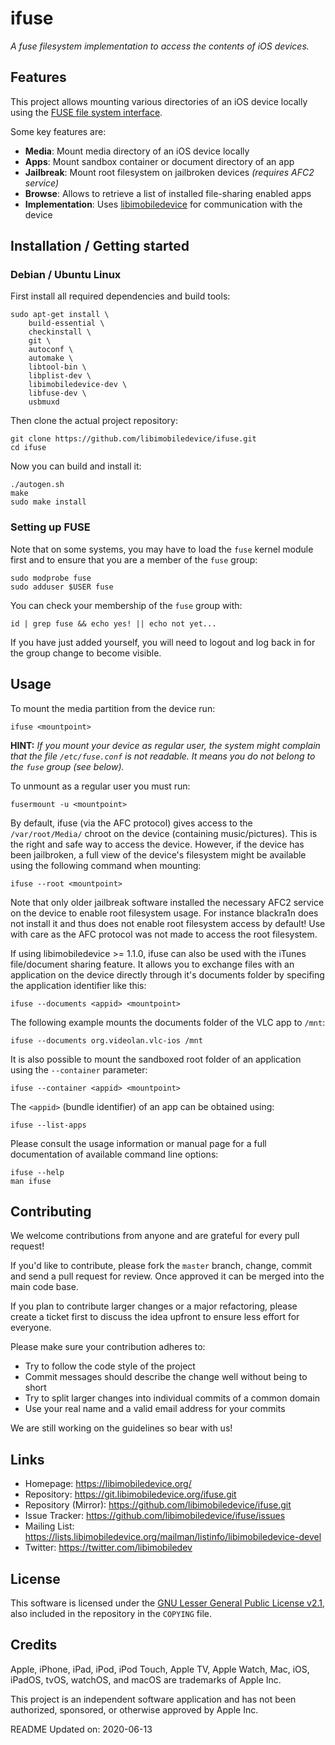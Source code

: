 # ifuse

*A fuse filesystem implementation to access the contents of iOS devices.*

## Features

This project allows mounting various directories of an iOS device locally using
the [FUSE file system interface](https://github.com/libfuse/libfuse).

Some key features are:

- **Media**: Mount media directory of an iOS device locally
- **Apps**: Mount sandbox container or document directory of an app
- **Jailbreak**: Mount root filesystem on jailbroken devices *(requires AFC2 service)*
- **Browse**: Allows to retrieve a list of installed file-sharing enabled apps
- **Implementation**: Uses [libimobiledevice](https://github.com/libimobiledevice/libimobiledevice) for communication with the device

## Installation / Getting started

### Debian / Ubuntu Linux

First install all required dependencies and build tools:
```shell
sudo apt-get install \
	build-essential \
	checkinstall \
	git \
	autoconf \
	automake \
	libtool-bin \
	libplist-dev \
	libimobiledevice-dev \
	libfuse-dev \
	usbmuxd
```

Then clone the actual project repository:
```shell
git clone https://github.com/libimobiledevice/ifuse.git
cd ifuse
```

Now you can build and install it:
```shell
./autogen.sh
make
sudo make install
```

### Setting up FUSE

Note that on some systems, you may have to load the `fuse` kernel
module first and to ensure that you are a member of the `fuse` group:

```shell
sudo modprobe fuse
sudo adduser $USER fuse
```

You can check your membership of the `fuse` group with:

```shell
id | grep fuse && echo yes! || echo not yet...
```

If you have just added yourself, you will need to logout and log back
in for the group change to become visible.

## Usage

To mount the media partition from the device run:
```shell
ifuse <mountpoint>
```

**HINT:** *If you mount your device as regular user, the system might complain that
the file `/etc/fuse.conf` is not readable. It means you do not belong to the
`fuse` group (see below).*

To unmount as a regular user you must run:
```shell
fusermount -u <mountpoint>
```

By default, ifuse (via the AFC protocol) gives access to the `/var/root/Media/`
chroot on the device (containing music/pictures). This is the right and safe
way to access the device. However, if the device has been jailbroken, a full
view of the device's filesystem might be available using the following command
when mounting:
```shell
ifuse --root <mountpoint>
```

Note that only older jailbreak software installed the necessary AFC2 service on
the device to enable root filesystem usage. For instance  blackra1n does not
install it and thus does not enable root filesystem access by default!
Use with care as the AFC protocol was not made to access the root filesystem.

If using libimobiledevice >= 1.1.0, ifuse can also be used with the iTunes
file/document sharing feature. It allows you to exchange files with an
application on the device directly through it's documents folder by specifing
the application identifier like this:
```shell
ifuse --documents <appid> <mountpoint>
```

The following example mounts the documents folder of the VLC app to `/mnt`:
```shell
ifuse --documents org.videolan.vlc-ios /mnt
```

It is also possible to mount the sandboxed root folder of an application
using the `--container` parameter:
```shell
ifuse --container <appid> <mountpoint>
```

The `<appid>` (bundle identifier) of an app can be obtained using:
```shell
ifuse --list-apps
```

Please consult the usage information or manual page for a full documentation of
available command line options:
```shell
ifuse --help
man ifuse
```

## Contributing

We welcome contributions from anyone and are grateful for every pull request!

If you'd like to contribute, please fork the `master` branch, change, commit and
send a pull request for review. Once approved it can be merged into the main
code base.

If you plan to contribute larger changes or a major refactoring, please create a
ticket first to discuss the idea upfront to ensure less effort for everyone.

Please make sure your contribution adheres to:
* Try to follow the code style of the project
* Commit messages should describe the change well without being to short
* Try to split larger changes into individual commits of a common domain
* Use your real name and a valid email address for your commits

We are still working on the guidelines so bear with us!

## Links

* Homepage: https://libimobiledevice.org/
* Repository: https://git.libimobiledevice.org/ifuse.git
* Repository (Mirror): https://github.com/libimobiledevice/ifuse.git
* Issue Tracker: https://github.com/libimobiledevice/ifuse/issues
* Mailing List: https://lists.libimobiledevice.org/mailman/listinfo/libimobiledevice-devel
* Twitter: https://twitter.com/libimobiledev

## License

This software is licensed under the [GNU Lesser General Public License v2.1](https://www.gnu.org/licenses/lgpl-2.1.en.html),
also included in the repository in the `COPYING` file.

## Credits

Apple, iPhone, iPad, iPod, iPod Touch, Apple TV, Apple Watch, Mac, iOS,
iPadOS, tvOS, watchOS, and macOS are trademarks of Apple Inc.

This project is an independent software application and has not been authorized,
sponsored, or otherwise approved by Apple Inc.

README Updated on: 2020-06-13
